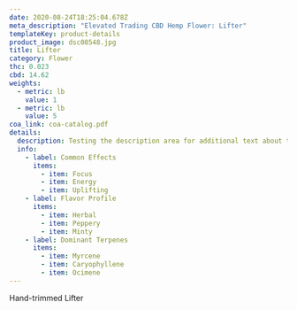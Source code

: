 ```yaml
---
date: 2020-08-24T18:25:04.678Z
meta_description: "Elevated Trading CBD Hemp Flower: Lifter"
templateKey: product-details
product_image: dsc08548.jpg
title: Lifter
category: Flower
thc: 0.023
cbd: 14.62
weights:
  - metric: lb
    value: 1
  - metric: lb
    value: 5
coa_link: coa-catalog.pdf
details:
  description: Testing the description area for additional text about the product.
  info:
    - label: Common Effects
      items:
        - item: Focus
        - item: Energy
        - item: Uplifting
    - label: Flavor Profile
      items:
        - item: Herbal
        - item: Peppery
        - item: Minty
    - label: Dominant Terpenes
      items:
        - item: Myrcene
        - item: Caryophyllene
        - item: Ocimene
---
```

Hand-trimmed Lifter